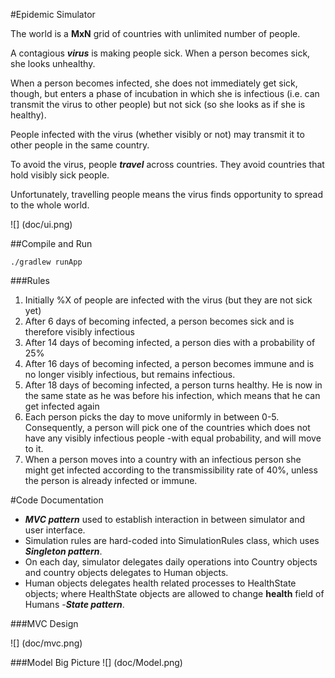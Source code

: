 #Epidemic Simulator

The world is a **MxN** grid of countries with unlimited number of people.

A contagious ***virus*** is making people sick. When a person becomes sick, she
looks unhealthy.

When a person becomes infected, she does not immediately get sick, though, but
enters a phase of incubation in which she is infectious (i.e. can transmit the
virus to other people) but not sick (so she looks as if she is healthy).

People infected with the virus (whether visibly or not) may transmit it to
other people in the same country.

To avoid the virus, people ***travel*** across countries. They avoid countries
that hold visibly sick people.

Unfortunately, travelling people means the virus finds opportunity to spread to
the whole world.

![] (doc/ui.png)

##Compile and Run

`./gradlew runApp`

###Rules

1. Initially %X of people are infected with the virus (but they are not sick
   yet)
1. After 6 days of becoming infected, a person becomes sick and is therefore
   visibly infectious
1. After 14 days of becoming infected, a person dies with a probability of 25%
1. After 16 days of becoming infected, a person becomes immune and is no longer
   visibly infectious, but remains infectious.
1. After 18 days of becoming infected, a person turns healthy. He is now in the
   same state as he was before his infection, which means that he can get
   infected again
1. Each person picks the day to move uniformly in between 0-5. Consequently, a
   person will pick one of the countries which does not have any visibly
   infectious people -with equal probability, and will move to it.
1. When a person moves into a country with an infectious person she might get
   infected according to the transmissibility rate of 40%, unless the person is
   already infected or immune.


#Code Documentation

* ***MVC pattern*** used to establish interaction in between simulator and user
  interface.
* Simulation rules are hard-coded into SimulationRules class, which uses
  ***Singleton pattern***.
* On each day, simulator delegates daily operations into Country objects and
  country objects delegates to Human objects.
* Human objects delegates health related processes to HealthState objects;
  where HealthState objects are allowed to change **health** field of Humans
  -***State pattern***.

###MVC Design

![] (doc/mvc.png)

###Model Big Picture
![] (doc/Model.png)

<!-- regular html comment

###MVC
![] (doc/Summary.png)

###Country
![] (doc/Country.png)

###Human
![] (doc/Human.png)

###HealthState
![] (doc/HealthState.png)

###Simulator
![] (doc/Simulator.png)

###WorldController
![] (doc/WorldController.png)

###WorldView
![] (doc/WorldView.png)

###SimulationRules
![] (doc/SimulationRules.png)

-->

